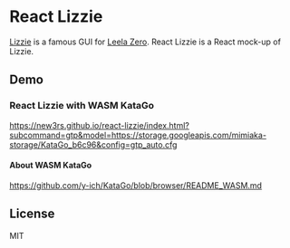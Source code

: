 # React Lizzie
[Lizzie](https://github.com/featurecat/lizzie) is a famous GUI for [Leela Zero](https://github.com/leela-zero/leela-zero).
React Lizzie is a React mock-up of Lizzie.

## Demo

### React Lizzie with WASM KataGo
https://new3rs.github.io/react-lizzie/index.html?subcommand=gtp&model=https://storage.googleapis.com/mimiaka-storage/KataGo_b6c96&config=gtp_auto.cfg

#### About WASM KataGo
https://github.com/y-ich/KataGo/blob/browser/README_WASM.md

## License
MIT